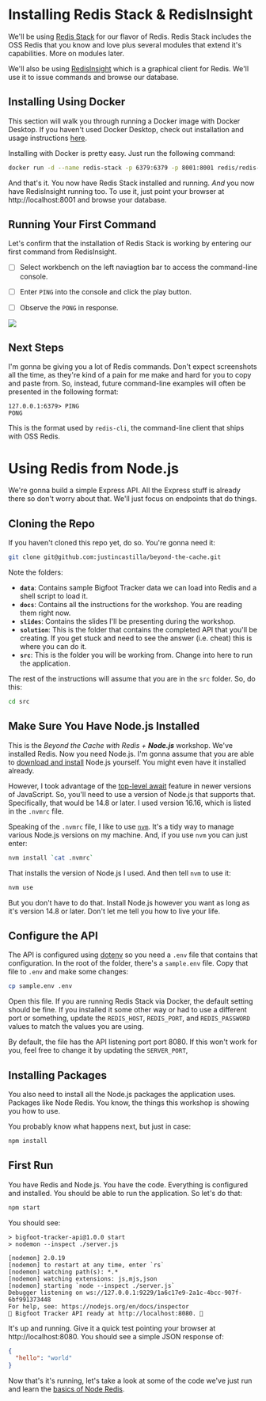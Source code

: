 # Installing Redis Stack & RedisInsight #

We'll be using [Redis Stack](https://redis.io/docs/stack/) for our flavor of Redis. Redis Stack includes the OSS Redis that you know and love plus several modules that extend it's capabilities. More on modules later.

We'll also be using [RedisInsight](https://redis.io/docs/stack/insight/) which is a graphical client for Redis. We'll use it to issue commands and browse our database.


## Installing Using Docker ##
This section will walk you through running a Docker image with Docker Desktop. If you haven't used Docker Desktop, check out installation and usage instructions [here](https://www.docker.com/products/docker-desktop/).

Installing with Docker is pretty easy. Just run the following command:

```bash
docker run -d --name redis-stack -p 6379:6379 -p 8001:8001 redis/redis-stack:latest
```

And that's it. You now have Redis Stack installed and running. *And* you now have RedisInsight running too. To use it, just point your browser at http://localhost:8001 and browse your database.


## Running Your First Command ##

Let's confirm that the installation of Redis Stack is working by entering our first command from RedisInsight.

- [ ] Select workbench on the left naviagtion bar to access the command-line console.

- [ ] Enter `PING` into the console and click the play button.

- [ ] Observe the `PONG` in response.

![](images/redisinsight-ping.png)


## Next Steps ##

I'm gonna be giving you a lot of Redis commands. Don't expect screenshots all the time, as they're kind of a pain for me make and hard for you to copy and paste from. So, instead, future command-line examples will often be presented in the following format:

```
127.0.0.1:6379> PING
PONG
```

This is the format used by `redis-cli`, the command-line client that ships with OSS Redis.

# Using Redis from Node.js #

We're gonna build a simple Express API. All the Express stuff is already there so don't worry about that. We'll just focus on endpoints that do things.


## Cloning the Repo ##

If you haven't cloned this repo yet, do so. You're gonna need it:

```bash
git clone git@github.com:justincastilla/beyond-the-cache.git
```

Note the folders:

- **`data`**: Contains sample Bigfoot Tracker data we can load into Redis and a shell script to load it.
- **`docs`**: Contains all the instructions for the workshop. You are reading them right now.
- **`slides`**: Contains the slides I'll be presenting during the workshop.
- **`solution`**: This is the folder that contains the completed API that you'll be creating. If you get stuck and need to see the answer (i.e. cheat) this is where you can do it.
- **`src`**: This is the folder you will be working from. Change into here to run the application.

The rest of the instructions will assume that you are in the `src` folder. So, do this:

```bash
cd src
```


## Make Sure You Have Node.js Installed ##

This is the _Beyond the Cache with Redis + **Node.js**_ workshop. We've installed Redis. Now you need Node.js. I'm gonna assume that you are able to [download and install](https://nodejs.org/en/) Node.js yourself. You might even have it installed already.

However, I took advantage of the [top-level await](https://developer.mozilla.org/en-US/docs/Web/JavaScript/Reference/Operators/await#top_level_await) feature in newer versions of JavaScript. So, you'll need to use a version of Node.js that supports that. Specifically, that would be 14.8 or later. I used version 16.16, which is listed in the `.nvmrc` file.

Speaking of the `.nvmrc` file, I like to use [`nvm`](https://github.com/nvm-sh/nvm). It's a tidy way to manage various Node.js versions on my machine. And, if you use `nvm` you can just enter:

```bash
nvm install `cat .nvmrc`
```

That installs the version of Node.js I used. And then tell `nvm` to use it:

```bash
nvm use
```

But you don't have to do that. Install Node.js however you want as long as it's version 14.8 or later. Don't let me tell you how to live your life.


## Configure the API ##

The API is configured using [dotenv](https://www.npmjs.com/package/dotenv) so you need a `.env` file that contains that configuration. In the root of the folder, there's a `sample.env` file. Copy that file to `.env` and make some changes:

```bash
cp sample.env .env
```

Open this file. If you are running Redis Stack via Docker, the default setting should be fine. If you installed it some other way or had to use a different port or something, update the `REDIS_HOST`, `REDIS_PORT`, and `REDIS_PASSWORD` values to match the values you are using.

By default, the file has the API listening port port 8080. If this won't work for you, feel free to change it by updating the `SERVER_PORT`,


## Installing Packages ##

You also need to install all the Node.js packages the application uses. Packages like Node Redis. You know, the things this workshop is showing you how to use.

You probably know what happens next, but just in case:

```bash
npm install
```


## First Run ##

You have Redis and Node.js. You have the code. Everything is configured and installed. You should be able to run the application. So let's do that:

```bash
npm start
```

You should see:

```
> bigfoot-tracker-api@1.0.0 start
> nodemon --inspect ./server.js

[nodemon] 2.0.19
[nodemon] to restart at any time, enter `rs`
[nodemon] watching path(s): *.*
[nodemon] watching extensions: js,mjs,json
[nodemon] starting `node --inspect ./server.js`
Debugger listening on ws://127.0.0.1:9229/1a6c17e9-2a1c-4bcc-907f-6bf991373448
For help, see: https://nodejs.org/en/docs/inspector
👣 Bigfoot Tracker API ready at http://localhost:8080. 👣
```

It's up and running. Give it a quick test pointing your browser at http://localhost:8080. You should see a simple JSON response of:

```json
{
  "hello": "world"
}
```

Now that's it's running, let's take a look at some of the code we've just run and learn the [basics of Node Redis](09-NODE-REDIS-BASICS.md).



